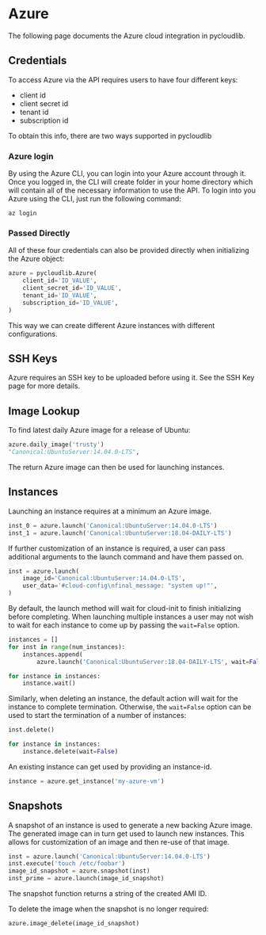 # Azure

The following page documents the Azure cloud integration in pycloudlib.

## Credentials

To access Azure via the API requires users to have four different keys:

* client id
* client secret id
* tenant id
* subscription id

To obtain this info, there are two ways supported in pycloudlib

### Azure login

By using the Azure CLI, you can login into your Azure account through it. Once you logged in, the
CLI will create folder in your home directory which will contain all of the necessary information
to use the API. To login into you Azure using the CLI, just run the following command:

```shell
az login
```

### Passed Directly

All of these four credentials can also be provided directly when initializing the Azure object:

```python
azure = pycloudlib.Azure(
    client_id='ID_VALUE',
    client_secret_id='ID_VALUE',
    tenant_id='ID_VALUE',
    subscription_id='ID_VALUE',
)
```

This way we can create different Azure instances with different configurations.

## SSH Keys

Azure requires an SSH key to be uploaded before using it. See the SSH Key page for more details.

## Image Lookup

To find latest daily Azure image for a release of Ubuntu:

```python
azure.daily_image('trusty')
"Canonical:UbuntuServer:14.04.0-LTS",
```

The return Azure image can then be used for launching instances.

## Instances

Launching an instance requires at a minimum an Azure image.

```python
inst_0 = azure.launch('Canonical:UbuntuServer:14.04.0-LTS')
inst_1 = azure.launch('Canonical:UbuntuServer:18.04-DAILY-LTS')
```

If further customization of an instance is required, a user can pass additional arguments to the launch command and have them passed on.

```python
inst = azure.launch(
    image_id='Canonical:UbuntuServer:14.04.0-LTS',
    user_data='#cloud-config\nfinal_message: "system up!"',
)
```

By default, the launch method will wait for cloud-init to finish initializing before completing. When launching multiple instances a user may not wish to wait for each instance to come up by passing the `wait=False` option.

```python
instances = []
for inst in range(num_instances):
    instances.append(
        azure.launch('Canonical:UbuntuServer:18.04-DAILY-LTS', wait=False))

for instance in instances:
    instance.wait()
```

Similarly, when deleting an instance, the default action will wait for the instance to complete termination. Otherwise, the `wait=False` option can be used to start the termination of a number of instances:

```python
inst.delete()

for instance in instances:
    instance.delete(wait=False)
```

An existing instance can get used by providing an instance-id.

```python
instance = azure.get_instance('my-azure-vm')
```

## Snapshots

A snapshot of an instance is used to generate a new backing Azure image. The generated image can in turn get used to launch new instances. This allows for customization of an image and then re-use of that image.

```python
inst = azure.launch('Canonical:UbuntuServer:14.04.0-LTS')
inst.execute('touch /etc/foobar')
image_id_snapshot = azure.snapshot(inst)
inst_prime = azure.launch(image_id_snapshot)
```

The snapshot function returns a string of the created AMI ID.

To delete the image when the snapshot is no longer required:

```python
azure.image_delete(image_id_snapshot)
```
